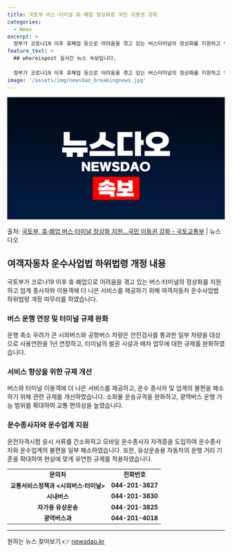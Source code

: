 ```yaml
---
title: 국토부 버스·터미널 휴·폐업 정상화로 국민 이동권 강화
categories:
  - News
excerpt: >
  정부가 코로나19 이후 휴폐업 등으로 어려움을 겪고 있는 버스터미널의 정상화를 지원하고 업계 종사자와 이용객…
feature_text: >
  ## whereispost 실시간 뉴스 속보입니다.

  정부가 코로나19 이후 휴폐업 등으로 어려움을 겪고 있는 버스터미널의 정상화를 지원하고 업계 종사자와 이용객…
image: '/assets/img/newsdao_breakingnews.jpg'
---
```


![뉴스다오 속보](/assets/img/newsdao_breakingnews.jpg)

<p>출처: <a href="https://newsdao.kr/2990" rel="dofollow">국토부, 휴·폐업 버스·터미널 정상화 지원…국민 이동권 강화 - 국토교통부</a> | 뉴스다오</p>

<h2 data-ke-size="size26">여객자동차 운수사업법 하위법령 개정 내용</h2>
<p data-ke-size="size16">국토부가 코로나19 이후 휴·폐업으로 어려움을 겪고 있는 버스·터미널의 정상화를 지원하고 업계 종사자와 이용객에 더 나은 서비스를 제공하기 위해 여객자동차 운수사업법 하위법령 개정 마무리를 하였습니다.</p>

<h3 data-ke-size="size24">버스 운행 연장 및 터미널 규제 완화</h3>
<p data-ke-size="size16">운행 축소 우려가 큰 시외버스와 공항버스 차량은 안전검사를 통과한 일부 차량을 대상으로 사용연한을 1년 연장하고, 터미널의 발권 시설과 배차 업무에 대한 규제를 완화하였습니다.</p>

<h3 data-ke-size="size24">서비스 향상을 위한 규제 개선</h3>
<p data-ke-size="size16">버스와 터미널 이용객에 더 나은 서비스를 제공하고, 운수 종사자 및 업계의 불편을 해소하기 위해 관련 규제를 개선하였습니다. 소화물 운송규격을 완화하고, 광역버스 운행 가능 범위를 확대하여 교통 편의성을 높였습니다.</p>

<h3 data-ke-size="size24">운수종사자와 운수업계 지원</h3>
<p data-ke-size="size16">운전자격시험 응시 서류를 간소화하고 모바일 운수종사자 자격증을 도입하여 운수종사자와 운수업계의 불편을 일부 해소하였습니다. 또한, 유상운송용 자동차의 운행 거리 기준을 확대하여 현실에 맞게 유연한 규제를 적용하였습니다.</p>

<table>
   <tbody>
      <tr>
         <td style="text-align: center; height: 17px;"><b>문의처</b></td>
         <td style="text-align: center; height: 17px;"><b>전화번호</b></td>
      </tr>
      <tr>
         <td style="text-align: center; height: 17px;"><b>교통서비스정책과 <시외버스·터미널></b></td>
         <td style="text-align: center; height: 17px;"><b>044-201-3827</b></td>
      </tr>
      <tr>
         <td style="text-align: center; height: 17px;"><b>시내버스</b></td>
         <td style="text-align: center; height: 17px;"><b>044-201-3830</b></td>
      </tr>
      <tr>
         <td style="text-align: center; height: 17px;"><b>자가용 유상운송</b></td>
         <td style="text-align: center; height: 17px;"><b>044-201-3825</b></td>
      </tr>
      <tr>
         <td style="text-align: center; height: 17px;"><b>광역버스과</b></td>
         <td style="text-align: center; height: 17px;"><b>044-201-4018</b></td>
      </tr>
   </tbody>
</table>
<hr>

<p data-ke-size="size16"></p> 

원하는 뉴스 찾아보기 👉 <a href="https://newsdao.kr" rel="dofollow">newsdao.kr</a>


